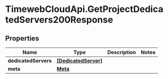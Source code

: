 # TimewebCloudApi.GetProjectDedicatedServers200Response

## Properties

Name | Type | Description | Notes
------------ | ------------- | ------------- | -------------
**dedicatedServers** | [**[DedicatedServer]**](DedicatedServer.md) |  | 
**meta** | [**Meta**](Meta.md) |  | 


